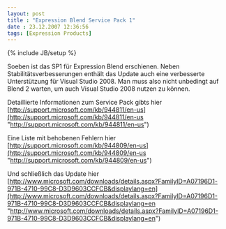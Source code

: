 ```yaml
---
layout: post
title : "Expression Blend Service Pack 1"
date : 23.12.2007 12:36:56
tags: [Expression Products]
---
```

{% include JB/setup %}

Soeben ist das SP1 für Expression Blend erschienen. Neben Stabilitätsverbesserungen enthält das Update auch eine verbesserte Unterstützung für Visual Studio 2008. Man muss also nicht unbedingt auf Blend 2 warten, um auch Visual Studio 2008 nutzen zu können.

Detaillierte Informationen zum Service Pack gibts hier  
[http://support.microsoft.com/kb/944811/en-us](http://support.microsoft.com/kb/944811/en-us "http://support.microsoft.com/kb/944811/en-us")

Eine Liste mit behobenen Fehlern hier  
[http://support.microsoft.com/kb/944809/en-us](http://support.microsoft.com/kb/944809/en-us "http://support.microsoft.com/kb/944809/en-us")

Und schließlich das Update hier  
[http://www.microsoft.com/downloads/details.aspx?FamilyID=A07196D1-971B-4710-99C8-D3D9603CCFCB&displaylang=en](http://www.microsoft.com/downloads/details.aspx?FamilyID=A07196D1-971B-4710-99C8-D3D9603CCFCB&displaylang=en "http://www.microsoft.com/downloads/details.aspx?FamilyID=A07196D1-971B-4710-99C8-D3D9603CCFCB&displaylang=en")
